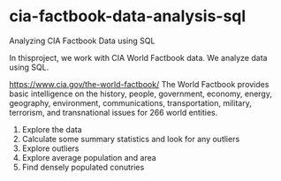 # cia-factbook-data-analysis-sql
Analyzing CIA Factbook Data using SQL

In thisproject, we work with CIA World Factbook data. We analyze data using SQL.

https://www.cia.gov/the-world-factbook/
The World Factbook provides basic intelligence on the history, people, government, economy, energy, geography, environment, communications, transportation, military, terrorism, and transnational issues for 266 world entities.

1. Explore the data
2. Calculate some summary statistics and look for any outliers
3. Explore outliers
4. Explore average population and area
5. Find densely populated conutries

